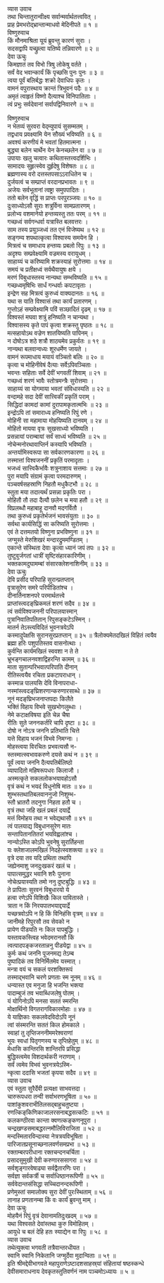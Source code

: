 व्यास उवाच  
तथा चिन्तातुरान्वीक्ष्य सर्वान्मर्वार्थतत्त्ववित् ।  
प्राह प्रेमभरोद्‌भ्रान्तान्माधवो मेदिनीपते ॥ १ ॥  
विष्णुरुवाच  
किं मौनमाश्रिता यूयं ब्रुवन्तु कारणं सुराः ।  
सदसद्वापि यच्छ्रुत्वा यतिष्ये तन्निवारणे ॥ २ ॥  
देवा ऊचुः  
किमज्ञातं तव विभो त्रिषु लोकेषु वर्तते ।  
सर्वं वेद भवान्कार्यं किं पृच्छसि पुनः पुनः ॥ ३ ॥  
त्वया पूर्वं बलिर्बद्धः शक्रो देवाधिपः कृतः ।  
वामनं वपुरास्थाय क्रान्तं त्रिभुवनं पदैः ॥ ४ ॥  
अमृतं त्वाहृतं विष्णो दैत्याश्च विनिपातिताः ।  
त्वं प्रभुः सर्वदेवानां सर्वापद्विनिवारणे ॥ ५ ॥  
  
विष्णुरुवाच  
न भेतव्यं सुरवरा वेद्म्युपायं सुसम्मतम् ।  
तद्वधाय प्रवक्ष्यामि येन सौख्यं भविष्यति ॥ ६ ॥  
अवश्यं करणीयं मे भवतां हितमात्मना ।  
बुद्ध्या बलेन चार्थेन येन केनच्छलेन वा ॥ ७ ॥  
उपायाः खलु चत्वारः कथितास्तत्त्वदर्शिभिः ।  
सामादयः सुहृत्स्वेव दुर्हृदेषु विशेषतः ॥ ८ ॥  
ब्रह्मणास्य वरो दत्तस्तपसाऽऽराधितेन च ।  
दुर्जयत्वं च सम्प्राप्तं वरदानप्रभावतः ॥ ९ ॥  
अजेयः सर्वभूतानां त्वष्ट्रा समुपपादितः ।  
ततो बलेन वृद्धिं स प्राप्तः परपुरञ्जयः ॥ १० ॥  
दुःसाध्योऽसौ सुराः शत्रुर्विना सामप्रतारणम् ।  
प्रलोभ्य वशमानेयो हन्तव्यस्तु ततः परम् ॥ ११ ॥  
गच्छध्वं सर्वगन्धर्वा यत्रास्ति बलवत्तरः ।  
साम तस्य प्रयुञ्जध्वं तत एनं विजेष्यथ ॥ १२ ॥  
सङ्गम्य शपथात्कृत्वा विश्वास्य समयेन हि ।  
मित्रत्वं च समाधाय हन्तव्यः प्रबलो रिपुः ॥ १३ ॥  
अदृश्यः सम्प्रवेक्ष्यामि वज्रमस्य वरायुधम् ।  
साहाय्यं च करिष्यामि शक्रस्याहं सुरोत्तमाः ॥ १४ ॥  
समयं च प्रतीक्षध्वं सर्वथैवायुषः क्षये ।  
मरणं विबुधास्तस्य नान्यथा सम्भविष्यति ॥ १५ ॥  
गच्छध्वमृषिभिः सार्धं गन्धर्वाः कपटावृताः ।  
इन्द्रेण सह मित्रत्वं कुरुध्वं वाक्यदानतः ॥ १६ ॥  
यथा स याति विश्वासं तथा कार्यं प्रतारणम् ।  
गुप्तोऽहं सम्प्रवेक्ष्यामि पविं सञ्छादितं दृढम् ॥ १७ ॥  
विश्वस्तं मघवा शत्रुं हनिष्यति न चान्यथा ।  
विश्वासस्य कृते पापं कृत्वा शक्रस्तु पृष्ठतः ॥ १८ ॥  
मत्सहायोऽथ वज्रेण शातयिष्यति पापिनम् ।  
न दोषोऽत्र शठे शत्रौ शाठ्यमेव प्रकुर्वतः ॥ १९ ॥  
नान्यथा बलवान्वध्यः शूरधर्मेण जायते ।  
वामनं रूपमाधाय मयायं वञ्चितो बलिः ॥ २० ॥  
कृत्वा च मोहिनीवेषं दैत्याः सर्वेऽपिवञ्चिताः ।  
भवन्तः सहिताः सर्वे देवीं भगवतीं शिवाम् ॥ २१ ॥  
गच्छध्वं शरणं भावैः स्तोत्रमन्त्रैः सुरोत्तमाः ।  
साहाय्यं सा योगमाया भवतां संविधास्यति ॥ २२ ॥  
वन्दामहे सदा देवीं सात्त्विकीं प्रकृतिं पराम् ।  
सिद्धिदां कामदां कामां दुरापामकृतात्मभिः ॥ २३ ॥  
इन्द्रोऽपि तां समाराध्य हनिष्यति रिपुं रणे ।  
मोहिनी सा महामाया मोहयिष्यति दानवम् ॥ २४ ॥  
मोहितो मायया वृत्रः सुखसाध्यो भविष्यति ।  
प्रसन्नायां पराम्बायां सर्वं साध्यं भविष्यति ॥ २५ ॥  
नोचेन्मनोरथावाप्तिर्न कस्यापि भविष्यति ।  
अन्तर्यामिस्वरूपा सा सर्वकारणकारणा ॥ २६ ॥  
तस्मात्तां विश्वजननीं प्रकृतिं परमादृताः ।  
भजध्वं सात्त्विकैर्भावैः शत्रुनाशाय सत्तमाः ॥ २७ ॥  
पुरा मयापि संग्रामं कृत्वा परमदारुणम् ।  
पञ्चवर्षसहस्राणि निहतौ मधुकैटभौ ॥ २८ ॥  
स्तुता मया तदात्यर्थं प्रसन्ना प्रकृतिः परा ।  
मोहितौ तौ तदा दैत्यौ छलेन च मया हतौ ॥ २९ ॥  
विप्रलब्धौ महाबाहू दानवौ मदगर्वितौ ।  
तथा कुरुध्वं प्रकृतेर्भजनं भावसंयुताः ॥ ३० ॥  
सर्वथा कार्यसिद्धिं सा करिष्यति सुरोत्तमाः ।  
एवं ते दत्तमतयो विष्णुना प्रभविष्णुना ॥ ३१ ॥  
जग्मुस्ते मेरुशिखरं मन्दारद्रुममण्डितम् ।  
एकान्ते संस्थिता देवाः कृत्वा ध्यानं जपं तपः ॥ ३२ ॥  
तुष्टुवुर्जगतां धात्रीं सृष्टिसंहारकारिणीम् ।  
भक्तकामदुघामम्बां संसारक्लेशनाशिनीम् ॥ ३३ ॥  
देवा ऊचुः  
देवि प्रसीद परिपाहि सुरान्प्रतप्तान्  
    वृत्रासुरेण समरे परिपीडितांश्च ।  
दीनार्तिनाशनपरे परमार्थतत्त्वे  
    प्राप्तांस्त्वदङ्‌घ्रिकमलं शरणं सदैव ॥ ३४ ॥  
त्वं सर्वविश्वजननी परिपालयास्मान्  
    पुत्रानिवातिपतितान् रिपुसङ्कटेऽस्मिन् ।  
मातर्न तेऽस्त्यविदितं भुवनत्रयेऽपि  
    कस्मादुपेक्षसि सुरानसुरप्रतप्तान् ॥ ३५ ॥
त्रैलोक्यमेतदखिलं विहितं त्वयैव  
    ब्रह्मा हरिः पशुपतिस्तव वासनोत्थाः ।  
कुर्वन्ति कार्यमखिलं स्ववशा न ते ते  
    भ्रूभङ्गचालनवशाद्विहरन्ति कामम् ॥ ३६ ॥  
माता सुतान्परिभवात्परिपाति दीनान्  
    रीतिस्त्वयैव रचिता प्रकटापराधान् ।  
कस्मान्न पालयसि देवि विनापराधा-  
    नस्मांस्त्वदङ्‌घ्रिशरणान्करुणारसाब्धे ॥ ३७ ॥  
नूनं मदङ्‌घ्रिभजनाप्तपदाः किलैते  
    भक्तिं विहाय विभवे सुखभोगलुब्धाः ।  
नेमे कटाक्षविषया इति चेन्न चैषा  
    रीतिः सुते जननकर्तरि चापि दृष्टा ॥ ३८ ॥  
दोषो न नोऽत्र जननि प्रतिभाति चित्ते  
    यत्ते विहाय भजनं विभवे निमग्नाः ।  
मोहस्त्वया विरचितः प्रभवत्यसौ न-  
    स्तस्मात्स्वभावकरुणे दयसे कथं न ॥ ३९ ॥  
पूर्वं त्वया जननि दैत्यपतिर्बलिष्ठो  
    व्यापादितो महिषरूपधरः किलाजौ ।  
अस्मत्कृते सकललोकभयावहोऽसौ  
    वृत्रं कथं न भयदं विधुनोषि मातः ॥ ४० ॥  
शुम्भस्तथातिबलवाननुजो निशुम्भ-  
    स्तौ भ्रातरौ तदनुगा निहता हतौ च ।  
वृत्रं तथा जहि खलं प्रबलं दयार्द्रे  
    मत्तं विमोहय तथा न भवेद्यथासौ ॥ ४१ ॥  
त्वं पालयाद्य विबुधानसुरेण मातः  
    सन्तापितानतितरां भयविह्वलांश्च ।  
नान्योऽस्ति कोऽपि भुवनेषु सुरार्तिहन्ता  
    यः क्लेशजालमखिलं निदहेत्स्वशक्त्या ॥ ४२ ॥  
वृत्रे दया तव यदि प्रथिता तथापि  
    जह्येनमाशु जनदुःखकरं खलं च ।  
पापात्समुद्धर भवानि शरैः पुनाना  
    नोचेत्प्रयास्यति तमो ननु दुष्टबुद्धिः ॥ ४३ ॥  
ते प्रापिताः सुरवनं विबुधारयो ये  
    हत्वा रणेऽपि विशिखैः किल पावितास्ते ।  
त्राता न किं निरयपातभयाद्दयार्द्रे  
    यच्छत्रवोऽपि न हि किं विनिहंसि वृत्रम् ॥ ४४ ॥  
जानीमहे रिपुरसौ तव सेवको न  
    प्रायेण पीडयति नः किल पापबुद्धिः ।  
यस्तावकस्त्विह भवेदमरानसौ किं  
    त्वत्पादपङ्कजरतान्ननु पीडयेद्वा ॥ ४५ ॥  
कुर्मः कथं जननि पूजनमद्य तेऽम्ब  
    पुष्पादिकं तव विनिर्मितमेव यस्मात् ।  
मन्त्रा वयं च सकलं परशक्तिरूपं  
    तस्माद्‌भवानि चरणे प्रणताः स्म नूनम् ॥ ४६ ॥  
धन्यास्त एव मनुजा हि भजन्ति भक्त्या  
    पादाम्बुजं तव भवाब्धिजलेषु पोतम् ।  
यं योगिनोऽपि मनसा सततं स्मरन्ति  
    मोक्षार्थिनो विगतरागविकारमोहाः ॥ ४७ ॥  
ये याज्ञिकाः सकलवेदविदोऽपि नूनं  
    त्वां संस्मरन्ति सततं किल होमकाले ।  
स्वाहां तु तृप्तिजननीममरेश्वराणां  
    भूयः स्वधां पितृगणस्य च तृप्तिहेतुम् ॥ ४८ ॥  
मेधासि कान्तिरसि शान्तिरपि प्रसिद्धा  
    बुद्धिस्त्वमेव विशदार्थकरी नराणाम् ।  
सर्वं त्वमेव विभवं भुवनत्रयेऽस्मि-  
    न्कृत्वा ददासि भजतां कृपया सदैव ॥ ४९ ॥  
व्यास उवाच  
एवं स्तुता सुरैर्देवी प्रत्यक्षा साभवत्तदा ।  
चारुरूपधरा तन्वी सर्वाभरणभूषिता ॥ ५० ॥  
पाशांकुशवराभीतिलसद्‌बाहुचतुष्टया ।  
रणत्किङ्‌किणिकाजालरसनाबद्धसत्कटिः ॥ ५१ ॥  
कलकण्ठीरवा कान्ता क्वणत्कङ्कणनूपुरा ।  
चन्द्रखण्डसमाबद्धरत्नमौलिविराजिता ॥ ५२ ॥  
मन्दस्मितारविन्दास्या नेत्रत्रयविभूषिता ।  
पारिजातप्रसूनाच्छनालवर्णसमप्रभा ॥ ५३ ॥  
रक्ताम्बरपरीधाना रक्तचन्दनचर्चिता ।  
प्रसादसुमुखी देवी करुणारससागरा ॥ ५४ ॥  
सर्वशृङ्गारवेषाढ्या सर्वद्वैतारणिः परा ।  
सर्वज्ञा सर्वकर्त्री च सर्वाधिष्ठानरूपिणी ॥ ५५ ॥  
सर्ववेदान्तसंसिद्धा सच्चिदानन्दरूपिणी ।  
प्रणेमुस्तां समालोक्य सुरा देवीं पुरःस्थिताम् ॥ ५६ ॥  
तानाह प्रणतानम्बा किं वः कार्यं ब्रुवन्तु माम् ।  
देवा ऊचुः  
मोहयैनं रिपुं वृत्रं देवानामतिदुःखदम् ॥ ५७ ॥  
यथा विश्वसते देवांस्तथा कुरु विमोहितम् ।  
आयुधे च बलं देहि हतः स्याद्येन वा रिपुः ॥ ५८ ॥  
व्यास उवाच  
तथेत्युक्त्वा भगवती तत्रैवान्तरधीयत ।  
स्वानि स्वानि निकेतानि जग्मुर्देवा मुदान्विताः ॥ ५९ ॥  
इति श्रीमद्देवीभागवते महापुराणेऽष्टादशसाहस्र्यां संहितायां षष्ठस्कन्धे  
देवीसमाराधनाय देवकृतस्तुतिवर्णनं नाम पञ्चमोऽध्यायः ॥ ५ ॥
